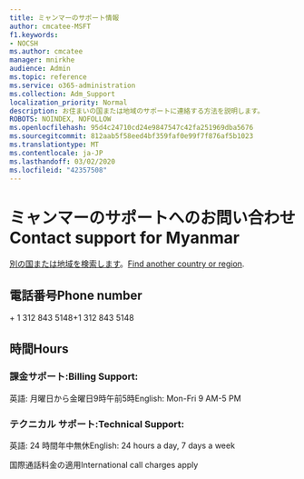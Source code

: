 ```yaml
---
title: ミャンマーのサポート情報
author: cmcatee-MSFT
f1.keywords:
- NOCSH
ms.author: cmcatee
manager: mnirkhe
audience: Admin
ms.topic: reference
ms.service: o365-administration
ms.collection: Adm_Support
localization_priority: Normal
description: お住まいの国または地域のサポートに連絡する方法を説明します。
ROBOTS: NOINDEX, NOFOLLOW
ms.openlocfilehash: 95d4c24710cd24e9847547c42fa251969dba5676
ms.sourcegitcommit: 812aab5f58eed4bf359faf0e99f7f876af5b1023
ms.translationtype: MT
ms.contentlocale: ja-JP
ms.lasthandoff: 03/02/2020
ms.locfileid: "42357508"
---
```

# <a name="contact-support-for-myanmar"></a><span data-ttu-id="ce482-103">ミャンマーのサポートへのお問い合わせ</span><span class="sxs-lookup"><span data-stu-id="ce482-103">Contact support for Myanmar</span></span>

<span data-ttu-id="ce482-104">[別の国または地域を検索します](../contact-support-for-business-products.md)。</span><span class="sxs-lookup"><span data-stu-id="ce482-104">[Find another country or region](../contact-support-for-business-products.md).</span></span>

## <a name="phone-number"></a><span data-ttu-id="ce482-105">電話番号</span><span class="sxs-lookup"><span data-stu-id="ce482-105">Phone number</span></span>
<span data-ttu-id="ce482-106">+ 1 312 843 5148</span><span class="sxs-lookup"><span data-stu-id="ce482-106">+1 312 843 5148</span></span>

## <a name="hours"></a><span data-ttu-id="ce482-107">時間</span><span class="sxs-lookup"><span data-stu-id="ce482-107">Hours</span></span>
### <a name="billing-support"></a><span data-ttu-id="ce482-108">課金サポート:</span><span class="sxs-lookup"><span data-stu-id="ce482-108">Billing Support:</span></span>

<span data-ttu-id="ce482-109">英語: 月曜日から金曜日9時午前5時</span><span class="sxs-lookup"><span data-stu-id="ce482-109">English: Mon-Fri 9 AM-5 PM</span></span>

### <a name="technical-support"></a><span data-ttu-id="ce482-110">テクニカル サポート:</span><span class="sxs-lookup"><span data-stu-id="ce482-110">Technical Support:</span></span>

<span data-ttu-id="ce482-111">英語: 24 時間年中無休</span><span class="sxs-lookup"><span data-stu-id="ce482-111">English: 24 hours a day, 7 days a week</span></span>

<span data-ttu-id="ce482-112">国際通話料金の適用</span><span class="sxs-lookup"><span data-stu-id="ce482-112">International call charges apply</span></span>
